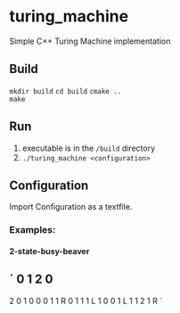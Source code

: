 # turing_machine
Simple C++ Turing Machine implementation

## Build
`mkdir build`
`cd build`
`cmake ..`  
`make`

## Run
1. executable is in the `/build` directory
2. `./turing_machine <configuration>`

## Configuration  
Import Configuration as a textfile. 
### Examples:  
#### 2-state-busy-beaver  
`
0 1 2
0
-
2
0 1
0
0 0 1 1 R
0 1 1 1 L
1 0 0 1 L
1 1 2 1 R
`


